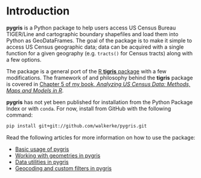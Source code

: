 # Introduction

__pygris__ is a Python package to help users access US Census Bureau TIGER/Line and cartographic boundary shapefiles and load them into Python as GeoDataFrames.  The goal of the package is to make it simple to access US Census geographic data; data can be acquired with a single function for a given geography (e.g. `tracts()` for Census tracts) along with a few options.  

The package is a general port of the [R __tigris__ package](https://github.com/walkerke/tigris) with a few modifications.  The framework of and philosophy behind the __tigris__ package is covered in [Chapter 5 of my book, _Analyzing US Census Data: Methods, Maps and Models in R_](https://walker-data.com/census-r/census-geographic-data-and-applications-in-r.html).  

__pygris__ has not yet been published for installation from the Python Package Index or with `conda`.  For now, install from GitHub with the following command:

```bash
pip install git+git://github.com/walkerke/pygris.git
```

Read the following articles for more information on how to use the package:

* [Basic usage of pygris](https://walker-data.com/pygris/01-basic-usage)
* [Working with geometries in pygris](https://walker-data.com/pygris/02-geometries)
* [Data utilities in pygris](https://walker-data.com/pygris/03-data-utilities)
* [Geocoding and custom filters in pygris](https://walker-data.com/pygris/04-geocoding)
